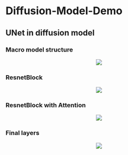# Diffusion-Model-Demo

## UNet in diffusion model

### Macro model structure 

<div align=center><img src="./imgs/StableDiffusion-UNet.drawio.svg"></div>

### ResnetBlock

<div align=center><img src="./imgs/res.svg"></div>

### ResnetBlock with Attention

<div align=center><img src="./imgs/resa.svg"></div>

### Final layers

<div align=center><img src="./imgs/final.svg"></div>
